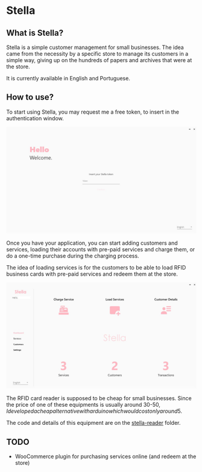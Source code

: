 # Stella

## What is Stella?

Stella is a simple customer management for small businesses. The idea came from the necessity by a specific store to manage its customers in a simple way, giving up on the hundreds of papers and archives that were at the store.

It is currently available in English and Portuguese.

## How to use?

To start using Stella, you may request me a free token, to insert in the authentication window.

![Authentication](img/stella1.JPG)

Once you have your application, you can start adding customers and services, loading their accounts with pre-paid services and charge them, or do a one-time purchase during the charging process.

The idea of loading services is for the customers to be able to load RFID business cards with pre-paid services and redeem them at the store.

![Dashboard](img/stella2.JPG)

The RFID card reader is supposed to be cheap for small businesses. Since the price of one of these equipments is usually around 30-50$, I developed a cheap alternative with arduino which would cost only around 5$.

The code and details of this equipment are on the [stella-reader](stella-reader) folder.

## TODO

- WooCommerce plugin for purchasing services online (and redeem at the store)
